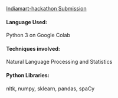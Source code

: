 [Indiamart-hackathon Submission](https://www.hackerearth.com/challenges/hackathon/indiamart-hackathon/) 

#### Language Used: 
  Python 3 on Google Colab

#### Techniques involved:
  Natural Language Processing and Statistics
  
#### Python Libraries:
  nltk, numpy, sklearn, pandas, spaCy
  
